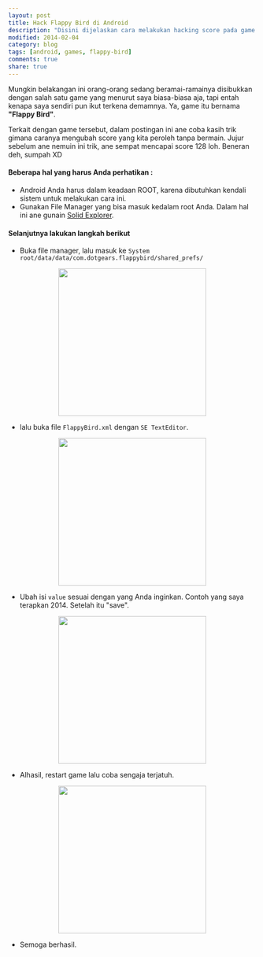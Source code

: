```yaml
---
layout: post
title: Hack Flappy Bird di Android
description: "Disini dijelaskan cara melakukan hacking score pada game Flappy Bird untuk Android."
modified: 2014-02-04
category: blog
tags: [android, games, flappy-bird]
comments: true
share: true
---
```


Mungkin belakangan ini orang-orang sedang beramai-ramainya disibukkan dengan salah satu game yang menurut saya biasa-biasa aja, tapi entah kenapa saya sendiri pun ikut terkena demamnya. Ya, game itu bernama **"Flappy Bird"**.

Terkait dengan game tersebut, dalam postingan ini ane coba kasih trik gimana caranya mengubah score yang kita peroleh tanpa bermain. Jujur sebelum ane nemuin ini trik, ane sempat mencapai score 128 loh. Beneran deh, sumpah XD

#### Beberapa hal yang harus Anda perhatikan :

 - Android Anda harus dalam keadaan ROOT, karena dibutuhkan kendali sistem untuk melakukan cara ini.
 - Gunakan File Manager yang bisa masuk kedalam root Anda. Dalam hal ini ane gunain [Solid Explorer](https://play.google.com/store/apps/details?id=pl.solidexplorer&hl=in).

#### Selanjutnya lakukan langkah berikut

 * Buka file manager, lalu masuk ke `System root/data/data/com.dotgears.flappybird/shared_prefs/`

<figure><center>
	<a href="{{ site.url }}/assets/post/2014-02-04-hack-flappy-bird-di-android-1.jpg" target="_blank"> 
		<img src="{{ site.url }}/assets/post/2014-02-04-hack-flappy-bird-di-android-1.jpg" width="300px"/>
	</a>
</center></figure>

 * lalu buka file `FlappyBird.xml` dengan `SE TextEditor`.
 
<figure><center>
	<a href="{{ site.url }}/assets/post/2014-02-04-hack-flappy-bird-di-android-2.jpg" target="_blank"> 
		<img src="{{ site.url }}/assets/post/2014-02-04-hack-flappy-bird-di-android-2.jpg" width="300px"/>
	</a>
</center></figure>

 * Ubah isi `value` sesuai dengan yang Anda inginkan. Contoh yang saya terapkan 2014. Setelah itu "save".
 
<figure><center>
	<a href="{{ site.url }}/assets/post/2014-02-04-hack-flappy-bird-di-android-3.jpg" target="_blank"> 
		<img src="{{ site.url }}/assets/post/2014-02-04-hack-flappy-bird-di-android-3.jpg" width="300px"/>
	</a>
</center></figure>

 * Alhasil, restart game lalu coba sengaja terjatuh.
 
<figure><center>
	<a href="{{ site.url }}/assets/post/2014-02-04-hack-flappy-bird-di-android-4.jpg" target="_blank"> 
		<img src="{{ site.url }}/assets/post/2014-02-04-hack-flappy-bird-di-android-4.jpg" width="300px"/>
	</a>
</center></figure>

  * Semoga berhasil.